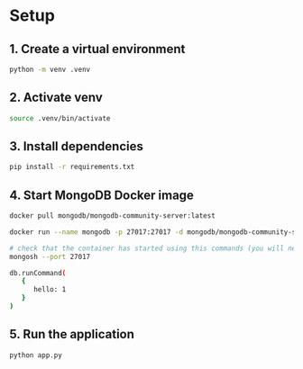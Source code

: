 # Setup

## 1. Create a virtual environment
```bash
python -m venv .venv
```

## 2. Activate venv
```bash
source .venv/bin/activate
```

## 3. Install dependencies
```bash
pip install -r requirements.txt
```

## 4. Start MongoDB Docker image
```bash
docker pull mongodb/mongodb-community-server:latest

docker run --name mongodb -p 27017:27017 -d mongodb/mongodb-community-server:latest

# check that the container has started using this commands (you will need to install mongosh)
mongosh --port 27017

db.runCommand(
   {
      hello: 1
   }
)
```
## 5. Run the application
```bash
python app.py
```
